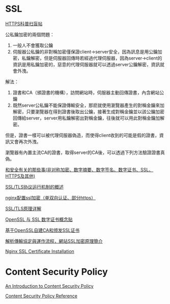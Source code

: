 
# SSL

[HTTPS科普扫盲帖](https://segmentfault.com/a/1190000004523659)

公私鑰加密的兩個問題：

1. 一般人不會獲取公鑰
2. 伺服器公私鑰的非對稱加密僅保證client->server安全，因為訊息是用公鑰加密，私鑰解密，但是伺服器回傳時若經過代理伺服器，因為server->client的資訊是用私鑰加密的，惡意的代理伺服器就可以透過server公鑰解密，資訊就會外洩。

解法：

1. 證書和CA（頒證書的機構），訪問網站時，伺服器主動回傳證書，內含網站公鑰
2. 既然server公私鑰不能保證傳輸安全，那麽就使用瀏覽器產生的對稱金鑰來加解密，只要瀏覽器在得到證書後取出公鑰，接著生成對稱金鑰並以該公鑰加密回傳給server，server用私鑰解密出對稱金鑰，往後就可以用此對稱金鑰加解密。

但是，證書一樣可以被代理伺服器偽造，而使得client收到的可能是假的證書，資訊又會再次外洩。

瀏覽器有內置主流CA的證書，取得server的CA後，可以透過下列方法驗證證書真偽。

[和安全有关的那些事(非对称加密、数字摘要、数字签名、数字证书、SSL、HTTPS及其他)](http://blog.csdn.net/bluishglc/article/details/7585965)

[SSL/TLS协议运行机制的概述](http://www.ruanyifeng.com/blog/2014/02/ssl_tls.html)

[nginx配置ssl加密（单双向认证、部分https）](http://seanlook.com/2015/05/28/nginx-ssl/)

[SSL/TLS原理详解](https://segmentfault.com/a/1190000002554673)

[OpenSSL 与 SSL 数字证书概念贴](https://segmentfault.com/a/1190000002568019)

[基于OpenSSL自建CA和颁发SSL证书](https://segmentfault.com/a/1190000002569859)

[解析傳輸協定與運作流程，網站SSL加密原理簡介](http://www.netadmin.com.tw/article_content.aspx?sn=1106140008)


[Nginx SSL Certificate Installation](https://www.digicert.com/ssl-certificate-installation-nginx.htm)



# Content Security Policy


[An Introduction to Content Security Policy](http://www.html5rocks.com/en/tutorials/security/content-security-policy/)

[Content Security Policy Reference](https://content-security-policy.com/#source_list)

